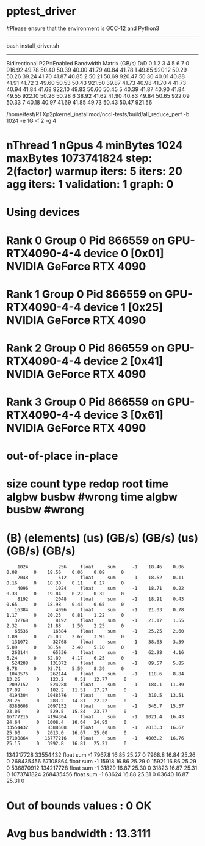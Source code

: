 # pptest_driver
#Please ensure that the environment is GCC-12 and Python3
*******************
bash install_driver.sh
*****************

Bidirectional P2P=Enabled Bandwidth Matrix (GB/s)
   D\D     0      1      2      3      4      5      6      7
     0 916.92  49.78  50.40  50.39  40.00  41.79  40.84  41.78
     1  49.85 920.12  50.29  50.26  39.24  41.70  41.87  40.85
     2  50.21  50.69 920.47  50.30  40.01  40.88  41.91  41.72
     3  49.60  50.53  50.43 921.50  39.87  41.73  40.98  41.70
     4  41.73  40.94  41.84  41.68 922.10  49.83  50.60  50.45
     5  40.39  41.87  40.90  41.84  49.55 922.10  50.26  50.28
     6  38.92  41.62  41.90  40.83  49.84  50.65 922.09  50.33
     7  40.18  40.97  41.69  41.85  49.73  50.43  50.47 921.56

/home/test/RTXp2pkernel_installmod/nccl-tests/build/all_reduce_perf -b 1024 -e 1G -f 2 -g 4
# nThread 1 nGpus 4 minBytes 1024 maxBytes 1073741824 step: 2(factor) warmup iters: 5 iters: 20 agg iters: 1 validation: 1 graph: 0
#
# Using devices
#  Rank  0 Group  0 Pid 866559 on GPU-RTX4090-4-4 device  0 [0x01] NVIDIA GeForce RTX 4090
#  Rank  1 Group  0 Pid 866559 on GPU-RTX4090-4-4 device  1 [0x25] NVIDIA GeForce RTX 4090
#  Rank  2 Group  0 Pid 866559 on GPU-RTX4090-4-4 device  2 [0x41] NVIDIA GeForce RTX 4090
#  Rank  3 Group  0 Pid 866559 on GPU-RTX4090-4-4 device  3 [0x61] NVIDIA GeForce RTX 4090
#
#                                                              out-of-place                       in-place
#       size         count      type   redop    root     time   algbw   busbw #wrong     time   algbw   busbw #wrong
#        (B)    (elements)                               (us)  (GB/s)  (GB/s)            (us)  (GB/s)  (GB/s)
        1024           256     float     sum      -1    18.46    0.06    0.08      0    18.56    0.06    0.08      0
        2048           512     float     sum      -1    18.62    0.11    0.16      0    18.30    0.11    0.17      0
        4096          1024     float     sum      -1    18.71    0.22    0.33      0    19.04    0.22    0.32      0
        8192          2048     float     sum      -1    18.91    0.43    0.65      0    18.98    0.43    0.65      0
       16384          4096     float     sum      -1    21.03    0.78    1.17      0    20.23    0.81    1.22      0
       32768          8192     float     sum      -1    21.17    1.55    2.32      0    21.88    1.50    2.25      0
       65536         16384     float     sum      -1    25.25    2.60    3.89      0    25.03    2.62    3.93      0
      131072         32768     float     sum      -1    38.63    3.39    5.09      0    38.54    3.40    5.10      0
      262144         65536     float     sum      -1    62.98    4.16    6.24      0    62.89    4.17    6.25      0
      524288        131072     float     sum      -1    89.57    5.85    8.78      0    93.71    5.59    8.39      0
     1048576        262144     float     sum      -1    118.6    8.84   13.26      0    123.2    8.51   12.77      0
     2097152        524288     float     sum      -1    184.1   11.39   17.09      0    182.2   11.51   17.27      0
     4194304       1048576     float     sum      -1    310.5   13.51   20.26      0    283.2   14.81   22.22      0
     8388608       2097152     float     sum      -1    545.7   15.37   23.06      0    529.5   15.84   23.77      0
    16777216       4194304     float     sum      -1   1021.4   16.43   24.64      0   1008.4   16.64   24.95      0
    33554432       8388608     float     sum      -1   2013.3   16.67   25.00      0   2013.0   16.67   25.00      0
    67108864      16777216     float     sum      -1   4003.2   16.76   25.15      0   3992.8   16.81   25.21      0
   134217728      33554432     float     sum      -1   7967.8   16.85   25.27      0   7968.8   16.84   25.26      0
   268435456      67108864     float     sum      -1    15918   16.86   25.29      0    15921   16.86   25.29      0
   536870912     134217728     float     sum      -1    31829   16.87   25.30      0    31823   16.87   25.31      0
  1073741824     268435456     float     sum      -1    63624   16.88   25.31      0    63640   16.87   25.31      0
# Out of bounds values : 0 OK
# Avg bus bandwidth    : 13.3111
